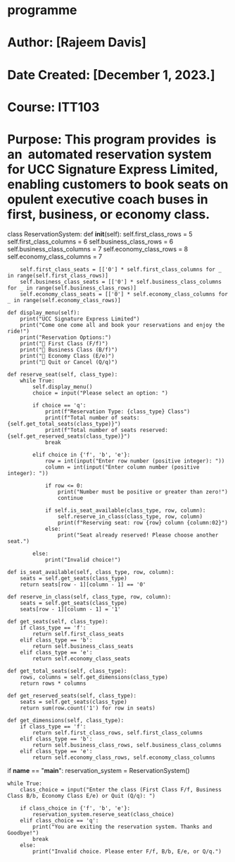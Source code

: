 # programme
# Author: [Rajeem Davis]
# Date Created: [December 1, 2023.]
# Course: ITT103
# Purpose: This program provides  is an  automated reservation system for UCC Signature Express Limited, enabling customers to book seats on opulent executive coach buses in first, business, or economy class.

class ReservationSystem:
    def __init__(self):
        self.first_class_rows = 5
        self.first_class_columns = 6
        self.business_class_rows = 6
        self.business_class_columns = 7
        self.economy_class_rows = 8
        self.economy_class_columns = 7

        self.first_class_seats = [['0'] * self.first_class_columns for _ in range(self.first_class_rows)]
        self.business_class_seats = [['0'] * self.business_class_columns for _ in range(self.business_class_rows)]
        self.economy_class_seats = [['0'] * self.economy_class_columns for _ in range(self.economy_class_rows)]

    def display_menu(self):
        print("UCC Signature Express Limited")
        print("Come one come all and book your reservations and enjoy the ride!")
        print("Reservation Options:")
        print(" First Class (F/f)")
        print(" Business Class (B/f)")
        print(" Economy Class (E/e)")
        print(" Quit or Cancel (Q/q)")

    def reserve_seat(self, class_type):
        while True:
            self.display_menu()
            choice = input("Please select an option: ")

            if choice == 'q':
                print(f"Reservation Type: {class_type} Class")
                print(f"Total number of seats: {self.get_total_seats(class_type)}")
                print(f"Total number of seats reserved: {self.get_reserved_seats(class_type)}")
                break

            elif choice in {'f', 'b', 'e'}:
                row = int(input("Enter row number (positive integer): "))
                column = int(input("Enter column number (positive integer): "))

                if row <= 0:
                    print("Number must be positive or greater than zero!")
                    continue

                if self.is_seat_available(class_type, row, column):
                    self.reserve_in_class(class_type, row, column)
                    print(f"Reserving seat: row {row} column {column:02}")
                else:
                    print("Seat already reserved! Please choose another seat.")

            else:
                print("Invalid choice!")

    def is_seat_available(self, class_type, row, column):
        seats = self.get_seats(class_type)
        return seats[row - 1][column - 1] == '0'

    def reserve_in_class(self, class_type, row, column):
        seats = self.get_seats(class_type)
        seats[row - 1][column - 1] = '1'

    def get_seats(self, class_type):
        if class_type == 'f':
            return self.first_class_seats
        elif class_type == 'b':
            return self.business_class_seats
        elif class_type == 'e':
            return self.economy_class_seats

    def get_total_seats(self, class_type):
        rows, columns = self.get_dimensions(class_type)
        return rows * columns

    def get_reserved_seats(self, class_type):
        seats = self.get_seats(class_type)
        return sum(row.count('1') for row in seats)

    def get_dimensions(self, class_type):
        if class_type == 'f':
            return self.first_class_rows, self.first_class_columns
        elif class_type == 'b':
            return self.business_class_rows, self.business_class_columns
        elif class_type == 'e':
            return self.economy_class_rows, self.economy_class_columns

if __name__ == "__main__":
    reservation_system = ReservationSystem()

    while True:
        class_choice = input("Enter the class (First Class F/f, Business Class B/b, Economy Class E/e) or Quit (Q/q): ")

        if class_choice in {'f', 'b', 'e'}:
            reservation_system.reserve_seat(class_choice)
        elif class_choice == 'q':
            print("You are exiting the reservation system. Thanks and Goodbye!")
            break
        else:
            print("Invalid choice. Please enter F/f, B/b, E/e, or Q/q.")
